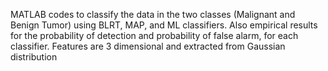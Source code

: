 MATLAB codes to classify the data in the two classes (Malignant and Benign Tumor) using BLRT, MAP, and
ML classifiers. Also empirical results for the probability of detection and probability of
false alarm, for each classifier. Features are 3 dimensional and extracted from Gaussian distribution